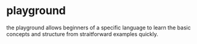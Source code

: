 # playground
the playground allows beginners of a specific language to learn the basic concepts and structure from straitforward examples quickly.
